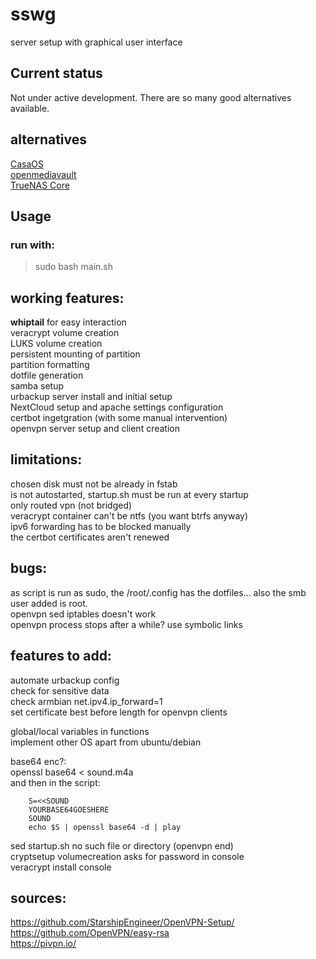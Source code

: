 # sswg

server setup with graphical user interface



## Current status

Not under active development. There are so many good alternatives available.

## alternatives

[CasaOS](https://casaos.io/)<br/>
[openmediavault](https://www.openmediavault.org/)<br/>
[TrueNAS Core](https://www.truenas.com/)<br/>


## Usage
### run with:
> sudo bash main.sh

## working features:
**whiptail** for easy interaction<br/>
veracrypt volume creation <br/>
LUKS volume creation <br/>
persistent mounting of partition<br/>
partition formatting<br/>
dotfile generation<br/>
samba setup<br/>
urbackup server install and initial setup<br/>
NextCloud setup and apache settings configuration<br/>
certbot ingetgration (with some manual intervention)<br/>
openvpn server setup and client creation


## limitations:
chosen disk must not be already in fstab<br/>
is not autostarted, startup.sh must be run at every startup<br/>
only routed vpn (not bridged)	<br/>
veracrypt container can't be ntfs (you want btrfs anyway)<br/>
ipv6 forwarding has to be blocked manually<br/>
the certbot certificates aren't renewed

## bugs:
as script is run as sudo, the /root/.config has the dotfiles... also the smb user added is root.<br/>
openvpn sed iptables doesn't work<br/>
openvpn process stops after a while? use symbolic links

## features to add:

automate urbackup config<br/>
check for sensitive data<br/>
check armbian net.ipv4.ip_forward=1<br/>
set certificate best before length for openvpn clients<br/>

global/local variables in functions<br/>
implement other OS apart from ubuntu/debian

base64 enc?:<br/>
openssl base64 < sound.m4a<br/>
and then in the script:<br/>
```
    S=<<SOUND
    YOURBASE64GOESHERE
    SOUND
    echo $S | openssl base64 -d | play
```

sed startup.sh no such file or directory (openvpn end)<br/>
cryptsetup volumecreation asks for password in console<br/>
veracrypt install console

## sources:
https://github.com/StarshipEngineer/OpenVPN-Setup/ <br/>
https://github.com/OpenVPN/easy-rsa <br/>
https://pivpn.io/ <br/>
